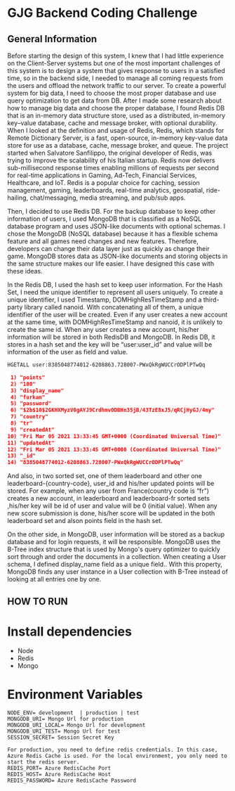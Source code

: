 # GJG Backend Coding Challenge

## General Information


Before starting the design of this system, I knew that I had little experience on the Client-Server systems but one of the most important challenges of this system is to design a system that gives response to users in a satisfied time, so in the backend side, I needed to manage all coming requests from the users and offload the network traffic to our server. To create a powerful system for big data, I need to choose the most proper database and use query optimization to get data from DB.  After I made some research about how to manage big data and choose the proper database, I found Redis DB that is an in-memory data structure store, used as a distributed, in-memory key–value database, cache and message broker, with optional durability. When I looked at the definition and usage of Redis, Redis, which stands for Remote Dictionary Server, is a fast, open-source, in-memory key-value data store for use as a database, cache, message broker, and queue. The project started when Salvatore Sanfilippo, the original developer of Redis, was trying to improve the scalability of his Italian startup. Redis now delivers sub-millisecond response times enabling millions of requests per second for real-time applications in Gaming, Ad-Tech, Financial Services, Healthcare, and IoT. Redis is a popular choice for caching, session management, gaming, leaderboards, real-time analytics, geospatial, ride-hailing, chat/messaging, media streaming, and pub/sub apps.

Then, I decided to use Redis DB. For the backup database to keep other information of users, I used MongoDB that is classified as a NoSQL database program and uses JSON-like documents with optional schemas. I chose the MongoDB (NoSQL database) because it has a flexible schema feature and all games need changes and new features. Therefore, developers can change their data layer just as quickly as change their game. MongoDB stores data as JSON-like documents and storing objects in the same structure makes our life easier. I have designed this case with these ideas.

In the Redis DB, I used the hash set to keep user information. For the Hash Set, I need the unique identifier to represent all users uniquely. To create a unique identifier, I used Timestamp, DOMHighResTimeStamp and a third-party library called nanoid. With concatenating all of them, a unique identifier of the user will be created. Even if any user creates a new account at the same time, with DOMHighResTimeStamp and nanoid, it is unlikely to create the same id. When any user creates a new account, his/her information will be stored in both RedisDB and MongoDB. In Redis DB, it stores in a hash set and the key will be “user:user_id” and value will be information of the user as field and value.


```bash
HGETALL user:8385048774012-6208863.728007-PWxQkRgWUCCrODPlPTwQq
```

```json
 1) "points"
 2) "100"
 3) "display_name"
 4) "furkan"
 5) "password"
 6) "$2b$10$2GKHXMyzV0gAYJ9CrdhmvODBHn35jB/43TzE8xJ5/qRCjHyGJ/4my"
 7) "country"
 8) "tr"
 9) "createdAt"
10) "Fri Mar 05 2021 13:33:45 GMT+0000 (Coordinated Universal Time)"
11) "updatedAt"
12) "Fri Mar 05 2021 13:33:45 GMT+0000 (Coordinated Universal Time)"
13) "_id"
14) "8385048774012-6208863.728007-PWxQkRgWUCCrODPlPTwQq"
```


And also, in two sorted set, one of them leaderboard and other one leaderboard-{country-code},
user_id and his/her updated points will be stored. For example, when any user from France(country code is “fr”) creates a new account,  in leaderboard and leaderboard-fr sorted sets ,his/her key will be id of user and value will be 0 (initial value). When any new score submission is done, his/her score will be updated in the both leaderboard set and alson points field in the hash set.

On the other side, in MongoDB, user information will be stored as a backup database and for login requests, it will be responsible. MongoDB uses the B-Tree index structure that is used by Mongo's query optimizer to quickly sort through and order the documents in a collection. When creating a User schema, I defined display_name field as a unique field..  With this property, MongoDB finds any user instance in a User collection with B-Tree instead of looking at all entries one by one.

## HOW TO RUN

# Install dependencies
  * Node
  * Redis
  * Mongo
  
# Environment Variables

```
NODE_ENV= development  | production | test
MONGODB_URI= Mongo Url for production
MONGODB_URI_LOCAL= Mongo Url for development
MONGODB_URI_TEST= Mongo Url for test
SESSION_SECRET= Session Secret Key

For production, you need to define redis credentials. In this case, Azure Redis Cache is used. For the local environment, you only need to start the redis server.
REDIS_PORT= Azure RedisCache Port
REDIS_HOST= Azure RedisCache Host
REDIS_PASSWORD= Azure RedisCache Password

```

